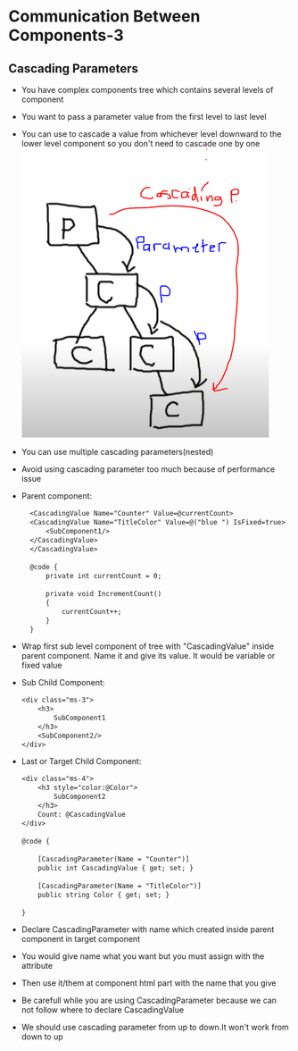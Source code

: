 # Communication Between Components-3
## Cascading Parameters
- You have complex components tree which contains several levels of component
- You want to pass a parameter value from the first level to last level
- You can use to cascade a value from whichever level downward to the lower level component so you don't need to cascade one by one
![Cascading Parameter](Img/Cascading.PNG)
- You can use multiple cascading parameters(nested)
- Avoid using cascading parameter too much because of performance issue 
- Parent component:
  ```
    <CascadingValue Name="Counter" Value=@currentCount>
    <CascadingValue Name="TitleColor" Value=@("blue ") IsFixed=true>
        <SubComponent1/> 
    </CascadingValue>    
    </CascadingValue>

    @code {
        private int currentCount = 0;

        private void IncrementCount()
        {
            currentCount++;
        }
    }
    ```
- Wrap first sub level component of tree with "CascadingValue" inside parent component. Name it and give its value. It would be variable or fixed value
- Sub Child Component:
    ```
    <div class="ms-3">
        <h3>
            SubComponent1
        </h3> 
        <SubComponent2/>
    </div>
    ```
- Last or Target Child Component:
    ```
    <div class="ms-4">
        <h3 style="color:@Color">
            SubComponent2
        </h3> 
        Count: @CascadingValue
    </div>

    @code {

        [CascadingParameter(Name = "Counter")]
        public int CascadingValue { get; set; }

        [CascadingParameter(Name = "TitleColor")]
        public string Color { get; set; }

    }
    ```
- Declare CascadingParameter with name which created inside parent component in target component
- You would give name what you want but you must assign with the attribute
- Then use it/them at component html part with the name that you give

- Be carefull while you are using CascadingParameter because we can not follow where to declare CascadingValue
- We should use cascading parameter from up to down.It won't work from down to up 
